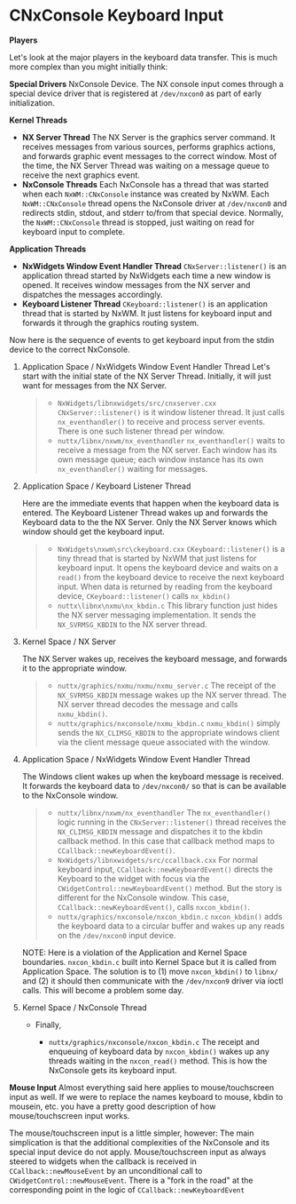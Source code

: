 # CNxConsole Keyboard Input

**Players**

Let's look at the major players in the keyboard data transfer. This is
much more complex than you might initially think:

**Special Drivers** NxConsole Device. The NX console input comes through
a special device driver that is registered at `/dev/nxcon0` as part of
early initialization.

**Kernel Threads**

  - **NX Server Thread** The NX Server is the graphics server command.
    It receives messages from various sources, performs graphics
    actions, and forwards graphic event messages to the correct window.
    Most of the time, the NX Server Thread was waiting on a message
    queue to receive the next graphics event.
  - **NxConsole Threads** Each NxConsole has a thread that was started
    when each `NxWM::CNxConsole` instance was created by NxWM. Each
    `NxWM::CNxConsole` thread opens the NxConsole driver at
    `/dev/nxcon0` and redirects stdin, stdout, and stderr to/from that
    special device. Normally, the `NxWM::CNxConsole` thread is stopped,
    just waiting on read for keyboard input to complete.

**Application Threads**

  - **NxWidgets Window Event Handler Thread** `CNxServer::listener()` is
    an application thread started by NxWidgets each time a new window is
    opened. It receives window messages from the NX server and
    dispatches the messages accordingly.
  - **Keyboard Listener Thread** `CKeyboard::listener()` is an
    application thread that is started by NxWM. It just listens for
    keyboard input and forwards it through the graphics routing system.

Now here is the sequence of events to get keyboard input from the stdin
device to the correct NxConsole.

1.  Application Space / NxWidgets Window Event Handler Thread Let's
    start with the initial state of the NX Server Thread. Initially, it
    will just want for messages from the NX Server.
    
    >   - `NxWidgets/libnxwidgets/src/cnxserver.cxx`
    >     `CNxServer::listener()` is it window listener thread. It just
    >     calls `nx_eventhandler()` to receive and process server
    >     events. There is one such listener thread per window.
    >   - `nuttx/libnx/nxwm/nx_eventhandler` `nx_eventhandler()` waits
    >     to receive a message from the NX server. Each window has its
    >     own message queue; each window instance has its own
    >     `nx_eventhandler()` waiting for messages.

2.  Application Space / Keyboard Listener Thread
    
    Here are the immediate events that happen when the keyboard data is
    entered. The Keyboard Listener Thread wakes up and forwards the
    Keyboard data to the the NX Server. Only the NX Server knows which
    window should get the keyboard input.
    
    >   - `NxWidgets\nxwm\src\ckeyboard.cxx` `CKeyboard::listener()` is
    >     a tiny thread that is started by NxWM that just listens for
    >     keyboard input. It opens the keyboard device and waits on a
    >     `read()` from the keyboard device to receive the next keyboard
    >     input. When data is returned by reading from the keyboard
    >     device, `CKeyboard::listener()` calls `nx_kbdin()`
    >   - `nuttx\libnx\nxmu\nx_kbdin.c` This library function just hides
    >     the NX server messaging implementation. It sends the
    >     `NX_SVRMSG_KBDIN` to the NX server thread.

3.  Kernel Space / NX Server
    
    The NX Server wakes up, receives the keyboard message, and forwards
    it to the appropriate window.
    
    >   - `nuttx/graphics/nxmu/nxmu/nxmu_server.c` The receipt of the
    >     `NX_SVRMSG_KBDIN` message wakes up the NX server thread. The
    >     NX server thread decodes the message and calls `nxmu_kbdin()`.
    >   - `nuttx/graphics/nxconsole/nxmu_kbdin.c` `nxmu_kbdin()` simply
    >     sends the `NX_CLIMSG_KBDIN` to the appropriate windows client
    >     via the client message queue associated with the window.

4.  Application Space / NxWidgets Window Event Handler Thread
    
    The Windows client wakes up when the keyboard message is received.
    It forwards the keyboard data to `/dev/nxcon0/` so that is can be
    available to the NxConsole window.
    
    >   - `nuttx/libnx/nxwm/nx_eventhandler` The `nx_eventhandler()`
    >     logic running in the `CNxServer::listener()` thread receives
    >     the `NX_CLIMSG_KBDIN` message and dispatches it to the kbdin
    >     callback method. In this case that callback method maps to
    >     `CCallback::newKeyboardEvent()`.
    >   - `NxWidgets/libnxwidgets/src/ccallback.cxx` For normal keyboard
    >     input, `CCallback::newKeyboardEvent()` directs the Keyboard to
    >     the widget with focus via the
    >     `CWidgetControl::newKeyboardEvent()` method. But the story is
    >     different for the NxConsole window. This case,
    >     `CCallback::newKeyboardEvent()`, calls `nxcon_kbdin()`.
    >   - `nuttx/graphics/nxconsole/nxcon_kbdin.c` `nxcon_kbdin()` adds
    >     the keyboard data to a circular buffer and wakes up any reads
    >     on the `/dev/nxcon0` input device.
    
    NOTE: Here is a violation of the Application and Kernel Space
    boundaries. `nxcon_kbdin.c` built into Kernel Space but it is called
    from Application Space. The solution is to (1) move `nxcon_kbdin()`
    to `libnx/` and (2) it should then communicate with the
    `/dev/nxcon9` driver via ioctl calls. This will become a problem
    some day.

5.  Kernel Space / NxConsole Thread
    
      - Finally,
        
          - `nuttx/graphics/nxconsole/nxcon_kbdin.c` The receipt and
            enqueuing of keyboard data by `nxcon_kbdin()` wakes up any
            threads waiting in the `nxcon_read()` method. This is how
            the NxConsole gets its keyboard input.

**Mouse Input** Almost everything said here applies to mouse/touchscreen
input as well. If we were to replace the names keyboard to mouse, kbdin
to mousein, etc. you have a pretty good description of how
mouse/touchscreen input works.

The mouse/touchscreen input is a little simpler, however: The main
simplication is that the additional complexities of the NxConsole and
its special input device do not apply. Mouse/touchscreen input as always
steered to widgets when the callback is received in
`CCallback::newMouseEvent` by an unconditional call to
`CWidgetControl::newMouseEvent`. There is a "fork in the road" at the
corresponding point in the logic of `CCallback::newKeyboardEvent`
